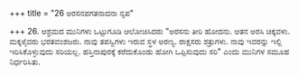 +++
title = "26 ಅರಸನಪಗತನಾದನಾ ನೃಪ"

+++
26. ಆಶ್ರಮದ ಮುನಿಗಳು ಒಟ್ಟುಗೂಡಿ ಆಲೋಚಿಸಿದರು "ಅರಸನು ತೀರಿ ಹೋದನು. ಆತನ ಅರಸಿ ಚಿಕ್ಕವಳು. ಮಕ್ಕಳೈವರು ಭರತವಂಶಜರು. ನಾವು ತಪಸ್ವಿಗಳು ಇರುವ ಸ್ಥಳ ಅರಣ್ಯ. ರಾಕ್ಷಸರು ಶತ್ರುಗಳು. ನಾವು ಇವರನ್ನು ಇಲ್ಲಿ ಇರಿಸಿಕೊಳ್ಳುವುದು ಸರಿಯಲ್ಲ. ಹಸ್ತಿನಾಪುರಕ್ಕೆ ಕರೆದುಕೊಂಡು ಹೋಗಿ ಒಪ್ಪಿಸುವುದು ಸರಿ" ಎಂದು ಮುನಿಗಳ ಸಮೂಹ ನಿರ್ಧರಿಸಿತು.